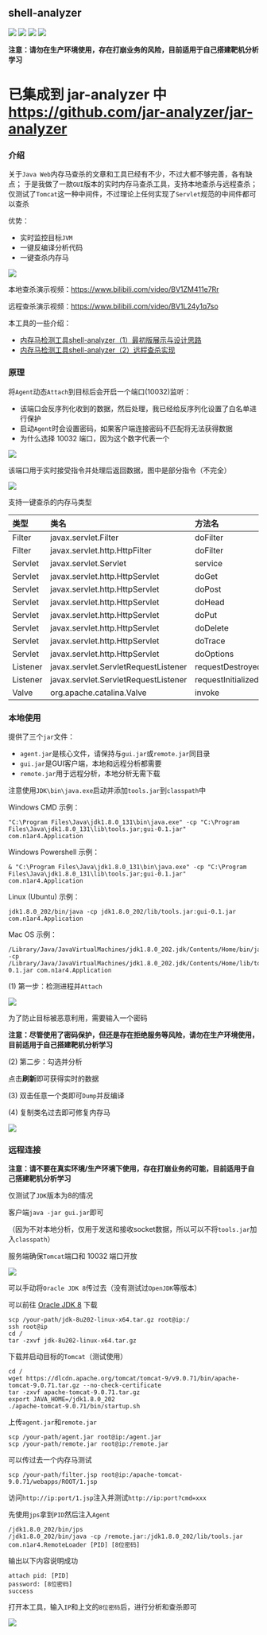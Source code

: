 ## shell-analyzer
![](https://img.shields.io/badge/build-passing-brightgreen)
![](https://img.shields.io/badge/build-Java%208-orange)
![](https://img.shields.io/github/downloads/4ra1n/shell-analyzer/total)
![](https://img.shields.io/github/v/release/4ra1n/shell-analyzer)

**注意：请勿在生产环境使用，存在打崩业务的风险，目前适用于自己搭建靶机分析学习**

# 已集成到 jar-analyzer 中 https://github.com/jar-analyzer/jar-analyzer

### 介绍

关于`Java Web`内存马查杀的文章和工具已经有不少，不过大都不够完善，各有缺点；
于是我做了一款`GUI`版本的实时内存马查杀工具，支持本地查杀与远程查杀；
仅测试了`Tomcat`这一种中间件，不过理论上任何实现了`Servlet`规范的中间件都可以查杀

优势：
- 实时监控目标`JVM`
- 一键反编译分析代码
- 一键查杀内存马

![](img/0000.jpg)

本地查杀演示视频：https://www.bilibili.com/video/BV1ZM411e7Rr

远程查杀演示视频：https://www.bilibili.com/video/BV1L24y1q7so

本工具的一些介绍：
- [内存马检测工具shell-analyzer（1）最初版展示与设计思路](https://mp.weixin.qq.com/s/vb0WlgylO7jnbpfh8YnNXQ)
- [内存马检测工具shell-analyzer（2）远程查杀实现](https://mp.weixin.qq.com/s/vJAZRtP5DW-CHjGKLX3GrQ)

### 原理

将`Agent`动态`Attach`到目标后会开启一个端口(10032)监听：
- 该端口会反序列化收到的数据，然后处理，我已经给反序列化设置了白名单进行保护
- 启动`Agent`时会设置密码，如果客户端连接密码不匹配将无法获得数据
- 为什么选择 10032 端口，因为这个数字代表一个

![](img/0005.png)

该端口用于实时接受指令并处理后返回数据，图中是部分指令（不完全）

![](img/0006.png)

支持一键查杀的内存马类型

| 类型       | 类名                                   | 方法名                | 
|:---------|:-------------------------------------|:-------------------|
| Filter   | javax.servlet.Filter                 | doFilter           | 
| Filter   | javax.servlet.http.HttpFilter        | doFilter           | 
| Servlet  | javax.servlet.Servlet                | service            | 
| Servlet  | javax.servlet.http.HttpServlet       | doGet              | 
| Servlet  | javax.servlet.http.HttpServlet       | doPost             | 
| Servlet  | javax.servlet.http.HttpServlet       | doHead             | 
| Servlet  | javax.servlet.http.HttpServlet       | doPut              | 
| Servlet  | javax.servlet.http.HttpServlet       | doDelete           | 
| Servlet  | javax.servlet.http.HttpServlet       | doTrace            | 
| Servlet  | javax.servlet.http.HttpServlet       | doOptions          | 
| Listener | javax.servlet.ServletRequestListener | requestDestroyed   | 
| Listener | javax.servlet.ServletRequestListener | requestInitialized | 
| Valve    | org.apache.catalina.Valve            | invoke             |

### 本地使用

提供了三个`jar`文件：
- `agent.jar`是核心文件，请保持与`gui.jar`或`remote.jar`同目录
- `gui.jar`是GUI客户端，本地和远程分析都需要
- `remote.jar`用于远程分析，本地分析无需下载

注意使用`JDK\bin\java.exe`启动并添加`tools.jar`到`classpath`中

Windows CMD 示例：

```shell
"C:\Program Files\Java\jdk1.8.0_131\bin\java.exe" -cp "C:\Program Files\Java\jdk1.8.0_131\lib\tools.jar;gui-0.1.jar" com.n1ar4.Application
```

Windows Powershell 示例：

```shell
& "C:\Program Files\Java\jdk1.8.0_131\bin\java.exe" -cp "C:\Program Files\Java\jdk1.8.0_131\lib\tools.jar;gui-0.1.jar" com.n1ar4.Application
```

Linux (Ubuntu) 示例：

```shell
jdk1.8.0_202/bin/java -cp jdk1.8.0_202/lib/tools.jar:gui-0.1.jar com.n1ar4.Application
```

Mac OS 示例：

```shell
/Library/Java/JavaVirtualMachines/jdk1.8.0_202.jdk/Contents/Home/bin/java -cp /Library/Java/JavaVirtualMachines/jdk1.8.0_202.jdk/Contents/Home/lib/tools.jar:gui-0.1.jar com.n1ar4.Application
```

(1) 第一步：检测进程并`Attach`

![](img/0003.jpg)

为了防止目标被恶意利用，需要输入一个密码

**注意：尽管使用了密码保护，但还是存在拒绝服务等风险，请勿在生产环境使用，目前适用于自己搭建靶机分析学习**

(2) 第二步：勾选并分析

点击**刷新**即可获得实时的数据

(3) 双击任意一个类即可`Dump`并反编译

(4) 复制类名过去即可修复内存马

![](img/0004.jpg)

### 远程连接

**注意：请不要在真实环境/生产环境下使用，存在打崩业务的可能，目前适用于自己搭建靶机分析学习**

仅测试了`JDK`版本为8的情况

客户端`java -jar gui.jar`即可

（因为不对本地分析，仅用于发送和接收socket数据，所以可以不将`tools.jar`加入`classpath`）

服务端确保`Tomcat`端口和 10032 端口开放

![](img/0007.png)

可以手动将`Oracle JDK 8`传过去（没有测试过`OpenJDK`等版本）

可以前往 [Oracle JDK 8](https://www.oracle.com/java/technologies/javase/javase8-archive-downloads.html) 下载  

```shell
scp /your-path/jdk-8u202-linux-x64.tar.gz root@ip:/
ssh root@ip
cd /
tar -zxvf jdk-8u202-linux-x64.tar.gz
```

下载并启动目标的`Tomcat`（测试使用）

```shell
cd /
wget https://dlcdn.apache.org/tomcat/tomcat-9/v9.0.71/bin/apache-tomcat-9.0.71.tar.gz --no-check-certificate
tar -zxvf apache-tomcat-9.0.71.tar.gz
export JAVA_HOME=/jdk1.8.0_202
./apache-tomcat-9.0.71/bin/startup.sh
```

上传`agent.jar`和`remote.jar`

```shell
scp /your-path/agent.jar root@ip:/agent.jar
scp /your-path/remote.jar root@ip:/remote.jar
```

可以传过去一个内存马测试

```shell
scp /your-path/filter.jsp root@ip:/apache-tomcat-9.0.71/webapps/ROOT/1.jsp
```

访问`http://ip:port/1.jsp`注入并测试`http://ip:port?cmd=xxx`

先使用`jps`拿到`PID`然后注入`Agent`

```shell
/jdk1.8.0_202/bin/jps
/jdk1.8.0_202/bin/java -cp /remote.jar:/jdk1.8.0_202/lib/tools.jar com.n1ar4.RemoteLoader [PID] [8位密码]
```

输出以下内容说明成功

```shell
attach pid: [PID]
password: [8位密码]
success
```

打开本工具，输入`IP`和上文的`8位密码`后，进行分析和查杀即可

![](img/0002.jpg)
